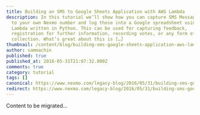 ```yaml
---
title: Building an SMS to Google Sheets Application with AWS Lambda
description: In this tutorial we’ll show how you can capture SMS Messages sent
  to your own Nexmo number and log those into a Google spreadsheet using an AWS
  Lambda written in Python. This can be used for capturing feedback,
  registration for further information, recording votes, or any form of data
  collection. What’s great about this is […]
thumbnail: /content/blog/building-sms-google-sheets-application-aws-lambda-dr/aws-lambda.jpg
author: sammachin
published: true
published_at: 2016-05-31T21:07:32.000Z
comments: true
category: tutorial
tags: []
canonical: https://www.nexmo.com/legacy-blog/2016/05/31/building-sms-google-sheets-application-aws-lambda-dr
redirect: https://www.nexmo.com/legacy-blog/2016/05/31/building-sms-google-sheets-application-aws-lambda-dr
---
```


Content to be migrated...
